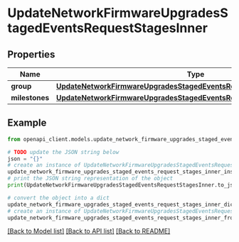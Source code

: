 # UpdateNetworkFirmwareUpgradesStagedEventsRequestStagesInner


## Properties

Name | Type | Description | Notes
------------ | ------------- | ------------- | -------------
**group** | [**UpdateNetworkFirmwareUpgradesStagedEventsRequestStagesInnerGroup**](UpdateNetworkFirmwareUpgradesStagedEventsRequestStagesInnerGroup.md) |  | [optional] 
**milestones** | [**UpdateNetworkFirmwareUpgradesStagedEventsRequestStagesInnerMilestones**](UpdateNetworkFirmwareUpgradesStagedEventsRequestStagesInnerMilestones.md) |  | [optional] 

## Example

```python
from openapi_client.models.update_network_firmware_upgrades_staged_events_request_stages_inner import UpdateNetworkFirmwareUpgradesStagedEventsRequestStagesInner

# TODO update the JSON string below
json = "{}"
# create an instance of UpdateNetworkFirmwareUpgradesStagedEventsRequestStagesInner from a JSON string
update_network_firmware_upgrades_staged_events_request_stages_inner_instance = UpdateNetworkFirmwareUpgradesStagedEventsRequestStagesInner.from_json(json)
# print the JSON string representation of the object
print(UpdateNetworkFirmwareUpgradesStagedEventsRequestStagesInner.to_json())

# convert the object into a dict
update_network_firmware_upgrades_staged_events_request_stages_inner_dict = update_network_firmware_upgrades_staged_events_request_stages_inner_instance.to_dict()
# create an instance of UpdateNetworkFirmwareUpgradesStagedEventsRequestStagesInner from a dict
update_network_firmware_upgrades_staged_events_request_stages_inner_from_dict = UpdateNetworkFirmwareUpgradesStagedEventsRequestStagesInner.from_dict(update_network_firmware_upgrades_staged_events_request_stages_inner_dict)
```
[[Back to Model list]](../README.md#documentation-for-models) [[Back to API list]](../README.md#documentation-for-api-endpoints) [[Back to README]](../README.md)


